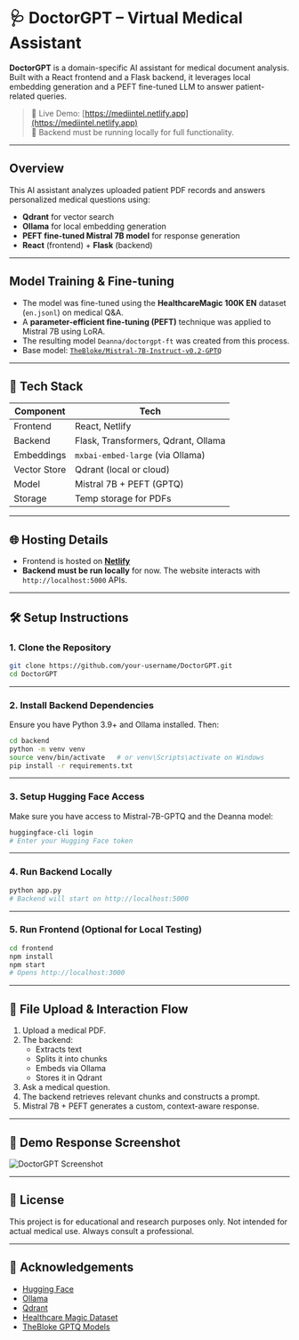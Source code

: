 
# 🩺 DoctorGPT – Virtual Medical Assistant

**DoctorGPT** is a domain-specific AI assistant for medical document analysis. Built with a React frontend and a Flask backend, it leverages local embedding generation and a PEFT fine-tuned LLM to answer patient-related queries.

> 🧠 Live Demo: [https://mediintel.netlify.app](https://mediintel.netlify.app)  
> 🧪 Backend must be running locally for full functionality.

---

##  Overview

This AI assistant analyzes uploaded patient PDF records and answers personalized medical questions using:

- **Qdrant** for vector search
- **Ollama** for local embedding generation
- **PEFT fine-tuned Mistral 7B model** for response generation
- **React** (frontend) + **Flask** (backend)

---

##  Model Training & Fine-tuning

- The model was fine-tuned using the **HealthcareMagic 100K EN** dataset (`en.jsonl`) on medical Q&A.
- A **parameter-efficient fine-tuning (PEFT)** technique was applied to Mistral 7B using LoRA.
- The resulting model `Deanna/doctorgpt-ft` was created from this process.
- Base model: [`TheBloke/Mistral-7B-Instruct-v0.2-GPTQ`](https://huggingface.co/TheBloke/Mistral-7B-Instruct-v0.2-GPTQ)

---

## 🧰 Tech Stack

| Component     | Tech                    |
|---------------|-------------------------|
| Frontend      | React, Netlify          |
| Backend       | Flask, Transformers, Qdrant, Ollama |
| Embeddings    | `mxbai-embed-large` (via Ollama) |
| Vector Store  | Qdrant (local or cloud) |
| Model         | Mistral 7B + PEFT (GPTQ) |
| Storage       | Temp storage for PDFs   |

---

## 🌐 Hosting Details

- Frontend is hosted on **[Netlify](https://mediintel.netlify.app)**
- **Backend must be run locally** for now. The website interacts with `http://localhost:5000` APIs.

---

## 🛠️ Setup Instructions

### 1. Clone the Repository
```bash
git clone https://github.com/your-username/DoctorGPT.git
cd DoctorGPT
```

---

### 2. Install Backend Dependencies
Ensure you have Python 3.9+ and Ollama installed. Then:

```bash
cd backend
python -m venv venv
source venv/bin/activate   # or venv\Scripts\activate on Windows
pip install -r requirements.txt
```

---

### 3. Setup Hugging Face Access
Make sure you have access to Mistral-7B-GPTQ and the Deanna model:

```bash
huggingface-cli login
# Enter your Hugging Face token
```

---

### 4. Run Backend Locally
```bash
python app.py
# Backend will start on http://localhost:5000
```

---

### 5. Run Frontend (Optional for Local Testing)
```bash
cd frontend
npm install
npm start
# Opens http://localhost:3000
```

---

## 📂 File Upload & Interaction Flow

1. Upload a medical PDF.
2. The backend:
   - Extracts text
   - Splits it into chunks
   - Embeds via Ollama
   - Stores it in Qdrant
3. Ask a medical question.
4. The backend retrieves relevant chunks and constructs a prompt.
5. Mistral 7B + PEFT generates a custom, context-aware response.

---

## 📸 Demo Response Screenshot

![DoctorGPT Screenshot](./assets/demo-response.jpg)

---

## 🧾 License
This project is for educational and research purposes only. Not intended for actual medical use. Always consult a professional.

---

## 🙌 Acknowledgements

- [Hugging Face](https://huggingface.co)
- [Ollama](https://ollama.com)
- [Qdrant](https://qdrant.tech)
- [Healthcare Magic Dataset](https://huggingface.co/datasets/healthcare-magic)
- [TheBloke GPTQ Models](https://huggingface.co/TheBloke)
